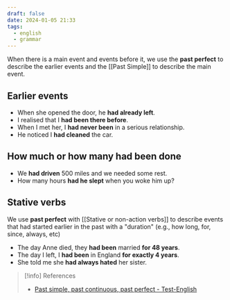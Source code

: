 ```yaml
---
draft: false
date: 2024-01-05 21:33
tags:
  - english
  - grammar
---
```


When there is a main event and events before it, we use the **past perfect** to describe the earlier events and the [[Past Simple]] to describe the main event.
## Earlier events
- When she opened the door, he **had already left**.  
- I realised that I **had been there before**. 
- When I met her, I **had never been** in a serious relationship.
- He noticed I **had cleaned** the car. 

## How much or how many had been done
- We **had driven** 500 miles and we needed some rest. 
- How many hours **had he slept** when you woke him up?

## Stative verbs
We use **past perfect** with [[Stative or non-action verbs]] to describe events that had started earlier in the past with a "duration" (e.g., how long, for, since, always, etc)
- The day Anne died, they **had been** married **for 48 years**. 
- The day I left, I **had been** in England **for exactly 4 years**.
- She told me she **had always hated** her sister. 

> [!info] References
> - [Past simple, past continuous, past perfect - Test-English](https://test-english.com/grammar-points/b1/past-simple-past-continuous-past-perfect/)

